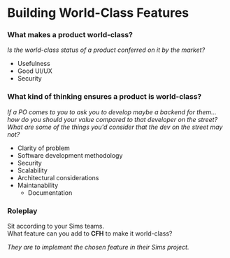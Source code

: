 # Building World-Class Features

### What makes a product world-class?

_Is the world-class status of a product conferred on it by the market?_

* Usefulness
* Good UI/UX
* Security

### What kind of thinking ensures a product is world-class?

_If a PO comes to you to ask you to develop maybe a backend for them... how do you should your value compared to that developer on the street? What are some of the things you'd consider that the dev on the street may not?_

* Clarity of problem
* Software development methodology
* Security
* Scalability
* Architectural considerations
* Maintanability
    * Documentation

### Roleplay

Sit according to your Sims teams.  
What feature can you add to __CFH__ to make it world-class?

_They are to implement the chosen feature in their Sims project._